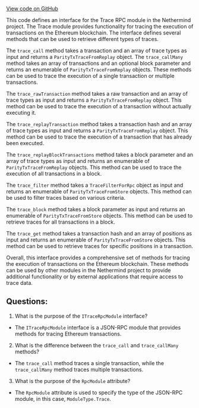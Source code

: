 [View code on GitHub](https://github.com/nethermindeth/nethermind/Nethermind.JsonRpc/Modules/Trace/ITraceRpcModule.cs)

This code defines an interface for the Trace RPC module in the Nethermind project. The Trace module provides functionality for tracing the execution of transactions on the Ethereum blockchain. The interface defines several methods that can be used to retrieve different types of traces.

The `trace_call` method takes a transaction and an array of trace types as input and returns a `ParityTxTraceFromReplay` object. The `trace_callMany` method takes an array of transactions and an optional block parameter and returns an enumerable of `ParityTxTraceFromReplay` objects. These methods can be used to trace the execution of a single transaction or multiple transactions.

The `trace_rawTransaction` method takes a raw transaction and an array of trace types as input and returns a `ParityTxTraceFromReplay` object. This method can be used to trace the execution of a transaction without actually executing it.

The `trace_replayTransaction` method takes a transaction hash and an array of trace types as input and returns a `ParityTxTraceFromReplay` object. This method can be used to trace the execution of a transaction that has already been executed.

The `trace_replayBlockTransactions` method takes a block parameter and an array of trace types as input and returns an enumerable of `ParityTxTraceFromReplay` objects. This method can be used to trace the execution of all transactions in a block.

The `trace_filter` method takes a `TraceFilterForRpc` object as input and returns an enumerable of `ParityTxTraceFromStore` objects. This method can be used to filter traces based on various criteria.

The `trace_block` method takes a block parameter as input and returns an enumerable of `ParityTxTraceFromStore` objects. This method can be used to retrieve traces for all transactions in a block.

The `trace_get` method takes a transaction hash and an array of positions as input and returns an enumerable of `ParityTxTraceFromStore` objects. This method can be used to retrieve traces for specific positions in a transaction.

Overall, this interface provides a comprehensive set of methods for tracing the execution of transactions on the Ethereum blockchain. These methods can be used by other modules in the Nethermind project to provide additional functionality or by external applications that require access to trace data.
## Questions: 
 1. What is the purpose of the `ITraceRpcModule` interface?
- The `ITraceRpcModule` interface is a JSON-RPC module that provides methods for tracing Ethereum transactions.

2. What is the difference between the `trace_call` and `trace_callMany` methods?
- The `trace_call` method traces a single transaction, while the `trace_callMany` method traces multiple transactions.

3. What is the purpose of the `RpcModule` attribute?
- The `RpcModule` attribute is used to specify the type of the JSON-RPC module, in this case, `ModuleType.Trace`.